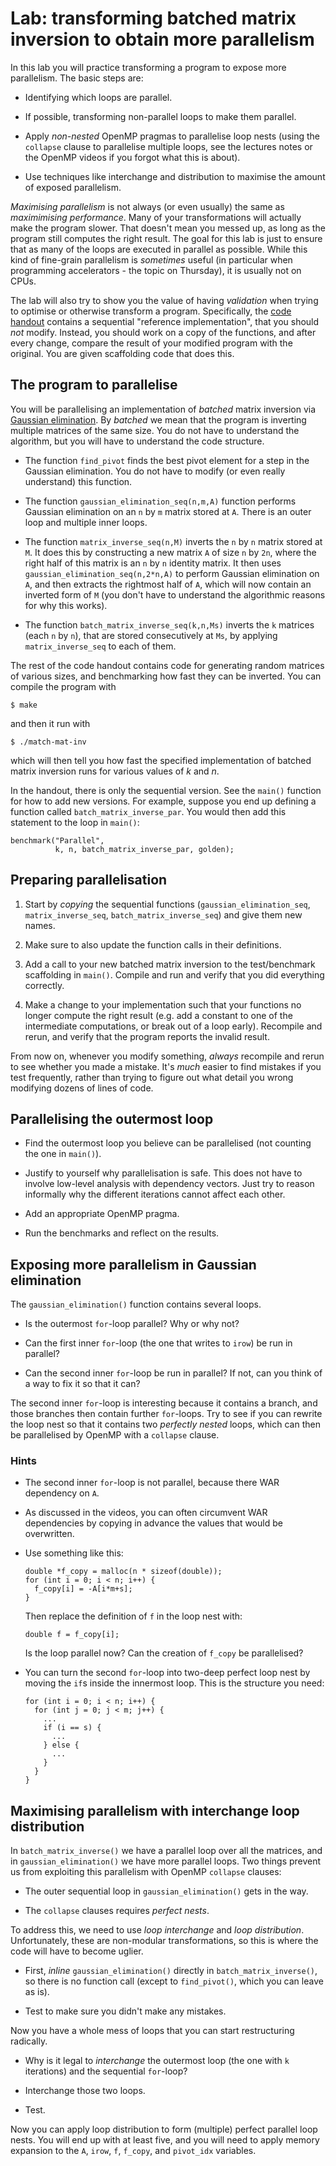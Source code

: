 # Lab: transforming batched matrix inversion to obtain more parallelism

In this lab you will practice transforming a program to expose more
parallelism.  The basic steps are:

* Identifying which loops are parallel.

* If possible, transforming non-parallel loops to make them parallel.

* Apply *non-nested* OpenMP pragmas to parallelise loop nests (using
  the `collapse` clause to parallelise multiple loops, see the
  lectures notes or the OpenMP videos if you forgot what this is
  about).

* Use techniques like interchange and distribution to maximise the
  amount of exposed parallelism.

*Maximising parallelism* is not always (or even usually) the same as
*maximimising performance*.  Many of your transformations will
actually make the program slower.  That doesn't mean you messed up, as
long as the program still computes the right result.
The goal for this lab is just to ensure that as many of the loops are
executed in parallel as possible.  While this kind of fine-grain
parallelism is *sometimes* useful (in particular when programming
accelerators - the topic on Thursday), it is usually not on CPUs.

The lab will also try to show you the value of having *validation*
when trying to optimise or otherwise transform a program.
Specifically, the [code handout](src/) contains a sequential
"reference implementation", that you should *not* modify.  Instead,
you should work on a copy of the functions, and after every change,
compare the result of your modified program with the original.  You
are given scaffolding code that does this.

## The program to parallelise

You will be parallelising an implementation of *batched* matrix
inversion via [Gaussian
elimination](https://en.wikipedia.org/wiki/Gaussian_elimination).  By
*batched* we mean that the program is inverting multiple matrices of
the same size.  You do not have to understand the algorithm, but you
will have to understand the code structure.

* The function `find_pivot` finds the best pivot element for a step in
  the Gaussian elimination.  You do not have to modify (or even really
  understand) this function.

* The function `gaussian_elimination_seq(n,m,A)` function performs
  Gaussian elimination on an `n` by `m` matrix stored at `A`.  There
  is an outer loop and multiple inner loops.

* The function `matrix_inverse_seq(n,M)` inverts the `n` by `n` matrix
  stored at `M`.  It does this by constructing a new matrix `A` of
  size `n` by `2n`, where the right half of this matrix is an `n` by
  `n` identity matrix.  It then uses
  `gaussian_elimination_seq(n,2*n,A)` to perform Gaussian elimination
  on `A`, and then extracts the rightmost half of `A`, which will now
  contain an inverted form of `M` (you don't have to understand the
  algorithmic reasons for why this works).

* The function `batch_matrix_inverse_seq(k,n,Ms)` inverts the `k`
  matrices (each `n` by `n`), that are stored consecutively at `Ms`,
  by applying `matrix_inverse_seq` to each of them.

The rest of the code handout contains code for generating random
matrices of various sizes, and benchmarking how fast they can be
inverted.  You can compile the program with

```
$ make
```

and then it run with

```
$ ./match-mat-inv
```

which will then tell you how fast the specified implementation of
batched matrix inversion runs for various values of *k* and *n*.

In the handout, there is only the sequential version.  See the
`main()` function for how to add new versions.  For example, suppose
you end up defining a function called `batch_matrix_inverse_par`.  You
would then add this statement to the loop in `main()`:

```
benchmark("Parallel",
          k, n, batch_matrix_inverse_par, golden);
```

## Preparing parallelisation

1. Start by *copying* the sequential functions
   (`gaussian_elimination_seq`, `matrix_inverse_seq`,
   `batch_matrix_inverse_seq`) and give them new names.

2. Make sure to also update the function calls in their definitions.

3. Add a call to your new batched matrix inversion to the
   test/benchmark scaffolding in `main()`.  Compile and run and verify
   that you did everything correctly.

4. Make a change to your implementation such that your functions no
   longer compute the right result (e.g. add a constant to one of the
   intermediate computations, or break out of a loop early).
   Recompile and rerun, and verify that the program reports the
   invalid result.

From now on, whenever you modify something, *always* recompile and
rerun to see whether you made a mistake.  It's *much* easier to find
mistakes if you test frequently, rather than trying to figure out what
detail you wrong modifying dozens of lines of code.

## Parallelising the outermost loop

* Find the outermost loop you believe can be parallelised (not
  counting the one in `main()`).

* Justify to yourself why parallelisation is safe.  This does not have
  to involve low-level analysis with dependency vectors.  Just try to
  reason informally why the different iterations cannot affect each
  other.

* Add an appropriate OpenMP pragma.

* Run the benchmarks and reflect on the results.

## Exposing more parallelism in Gaussian elimination

The `gaussian_elimination()` function contains several loops.

* Is the outermost `for`-loop parallel?  Why or why not?

* Can the first inner `for`-loop (the one that writes to `irow`) be
  run in parallel?

* Can the second inner `for`-loop be run in parallel?  If not, can you
  think of a way to fix it so that it can?

The second inner `for`-loop is interesting because it contains a
branch, and those branches then contain further `for`-loops.  Try to
see if you can rewrite the loop nest so that it contains two
*perfectly nested* loops, which can then be parallelised by OpenMP
with a `collapse` clause.

### Hints

* The second inner `for`-loop is not parallel, because there WAR
  dependency on `A`.

* As discussed in the videos, you can often circumvent WAR
  dependencies by copying in advance the values that would be
  overwritten.

* Use something like this:

  ```
  double *f_copy = malloc(n * sizeof(double));
  for (int i = 0; i < n; i++) {
    f_copy[i] = -A[i*m+s];
  }
  ```

  Then replace the definition of `f` in the loop nest with:

  ```
  double f = f_copy[i];
  ```

  Is the loop parallel now?  Can the creation of `f_copy` be
  parallelised?

* You can turn the second `for`-loop into two-deep perfect loop nest
  by moving the `if`s inside the innermost loop.  This is the
  structure you need:

  ```
  for (int i = 0; i < n; i++) {
    for (int j = 0; j < m; j++) {
      ...
      if (i == s) {
        ...
      } else {
        ...
      }
    }
  }
  ```

## Maximising parallelism with interchange loop distribution

In `batch_matrix_inverse()` we have a parallel loop over all the
matrices, and in `gaussian_elimination()` we have more parallel loops.
Two things prevent us from exploiting this parallelism with OpenMP
`collapse` clauses:

* The outer sequential loop in `gaussian_elimination()` gets in the way.

* The `collapse` clauses requires *perfect nests*.

To address this, we need to use *loop interchange* and *loop
distribution*.  Unfortunately, these are non-modular transformations,
so this is where the code will have to become uglier.

* First, *inline* `gaussian_elimination()` directly in
  `batch_matrix_inverse()`, so there is no function call (except to
  `find_pivot()`, which you can leave as is).

* Test to make sure you didn't make any mistakes.

Now you have a whole mess of loops that you can start restructuring
radically.

* Why is it legal to *interchange* the outermost loop (the one with
  `k` iterations) and the sequential `for`-loop?

* Interchange those two loops.

* Test.

Now you can apply loop distribution to form (multiple) perfect
parallel loop nests.  You will end up with at least five, and you will
need to apply memory expansion to the `A`, `irow`, `f`, `f_copy`, and
`pivot_idx` variables.
